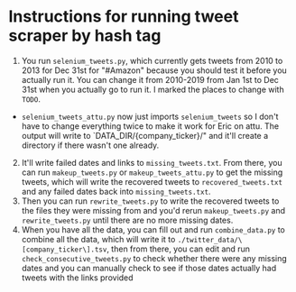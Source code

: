 # Instructions for running tweet scraper by hash tag

1.  You run `selenium_tweets.py`, which currently gets tweets from 2010 to 2013 for Dec 31st for "#Amazon" 
    because you should test it before you actually run it. You can change it from 2010-2019 from Jan 1st to 
    Dec 31st when you actually go to run it. I marked the places to change with `TODO`.
   -  `selenium_tweets_attu.py` now just imports `selenium_tweets` so I don't have to change everything twice to 
      make it work for Eric on attu. The output will write to `DATA_DIR/{company_ticker}/" and it'll create a 
      directory if there wasn't one already. 
2.  It'll write failed dates and links to `missing_tweets.txt`. From there, you can run `makeup_tweets.py` or 
    `makeup_tweets_attu.py` to get the missing tweets, which will write the recovered tweets to 
    `recovered_tweets.txt` and any failed dates back into `missing_tweets.txt`. 
3.  Then you can run `rewrite_tweets.py` to write the recovered tweets to the files they were missing from and 
    you'd rerun `makeup_tweets.py` and `rewrite_tweets.py` until there are no more missing dates.
4.  When you have all the data, you can fill out and run `combine_data.py` to combine all the data, which will 
    write it to `./twitter_data/\[company_ticker\].tsv`, then from there, you can edit and run 
    `check_consecutive_tweets.py` to check whether there were any missing dates and you can manually check to 
    see if those dates actually had tweets with the links provided
